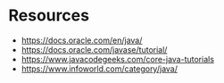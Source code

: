 # Resources

- <https://docs.oracle.com/en/java/>
- <https://docs.oracle.com/javase/tutorial/>
- <https://www.javacodegeeks.com/core-java-tutorials>
- <https://www.infoworld.com/category/java/>
